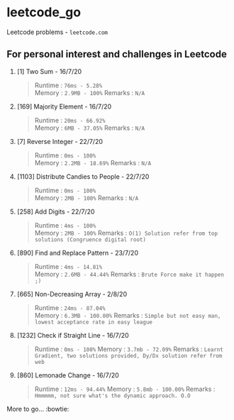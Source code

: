 # leetcode_go
Leetcode problems - `leetcode.com`

## For personal interest and challenges in Leetcode

1. [1] Two Sum - 16/7/20
   > Runtime : `76ms - 5.28%`  
   > Memory  : `2.9MB - 100%`
   > Remarks : `N/A`

2. [169] Majority Element - 16/7/20
   > Runtime : `20ms - 66.92%`  
   > Memory  : `6MB - 37.05%`
   > Remarks : `N/A`

3. [7] Reverse Integer - 22/7/20
   > Runtime : `0ms - 100%`  
   > Memory  : `2.2MB - 18.69%`
   > Remarks : `N/A`

4. [1103] Distribute Candies to People - 22/7/20
   > Runtime : `0ms - 100%`  
   > Memory  : `2MB - 100%`
   > Remarks : `N/A`

5. [258] Add Digits - 22/7/20
   > Runtime : `4ms - 100%`  
   > Memory  : `2MB - 100%`
   > Remarks : `O(1) Solution refer from top solutions (Congruence digital root)`

6. [890] Find and Replace Pattern - 23/7/20
   > Runtime : `4ms - 14.81%`  
   > Memory  : `2.6MB - 44.44%`
   > Remarks : `Brute Force make it happen ;)`

7. [665] Non-Decreasing Array - 2/8/20
   > Runtime : `24ms - 87.04%`  
   > Memory  : `6.3MB - 100.00%`
   > Remarks : `Simple but not easy man, lowest acceptance rate in easy league`

8. [1232] Check if Straight Line - 16/7/20 
   > Runtime : `0ms - 100%`
   > Memory : `3.7mb - 72.09%`
   > Remarks : `Learnt Gradient, two solutions provided, Dy/Dx solution refer from web`

9. [860] Lemonade Change - 16/7/20
   > Runtime : `12ms - 94.44%`
   > Memory : `5.8mb - 100.00%`
   > Remarks : `Hmmmmm, not sure what's the dynamic approach. O.O`

More to go... :bowtie:
